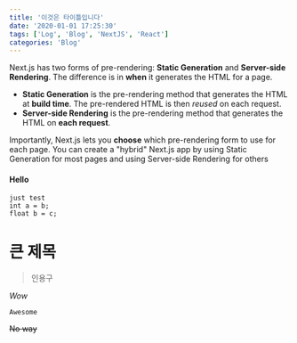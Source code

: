 ```yaml
---
title: '이것은 타이틀입니다'
date: '2020-01-01 17:25:30'
tags: ['Log', 'Blog', 'NextJS', 'React']
categories: 'Blog'
---
```


Next.js has two forms of pre-rendering: **Static Generation** and **Server-side Rendering**. The difference is in **when** it generates the HTML for a page.

-   **Static Generation** is the pre-rendering method that generates the HTML at **build time**. The pre-rendered HTML is then _reused_ on each request.
-   **Server-side Rendering** is the pre-rendering method that generates the HTML on **each request**.

Importantly, Next.js lets you **choose** which pre-rendering form to use for each page. You can create a "hybrid" Next.js app by using Static Generation for most pages and using Server-side Rendering for others

#### Hello

```
just test
int a = b;
float b = c;
```

# 큰 제목

> 인용구

_Wow_

`Awesome`

~~No way~~
